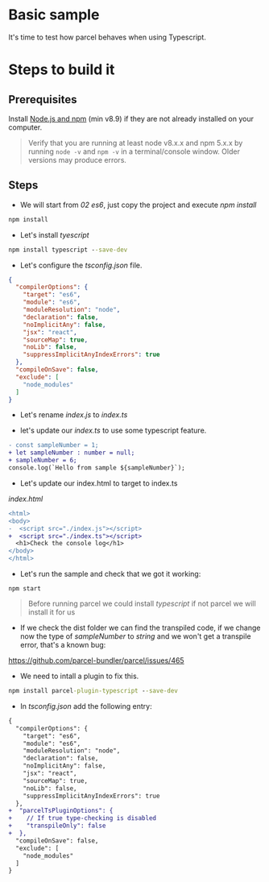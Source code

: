 # Basic sample

It's time to test how parcel behaves when using Typescript.

# Steps to build it

## Prerequisites

Install [Node.js and npm](https://nodejs.org/en/) (min v8.9) if they are not already installed on your computer.

> Verify that you are running at least node v8.x.x and npm 5.x.x by running `node -v` and `npm -v` in a terminal/console window. Older versions may produce errors.

## Steps

- We will start from _02 es6_, just copy the project and execute _npm install_

```cmd
npm install
```

- Let's install _tyescript_

```cmd
npm install typescript --save-dev
```

- Let's configure the _tsconfig.json_ file.

```json
{
  "compilerOptions": {
    "target": "es6",
    "module": "es6",
    "moduleResolution": "node",
    "declaration": false,
    "noImplicitAny": false,
    "jsx": "react",
    "sourceMap": true,
    "noLib": false,
    "suppressImplicitAnyIndexErrors": true
  },
  "compileOnSave": false,
  "exclude": [
    "node_modules"
  ]
}
```

- Let's rename _index.js_ to _index.ts_

- let's update our _index.ts_ to use some typescript feature.

```diff
- const sampleNumber = 1;
+ let sampleNumber : number = null;
+ sampleNumber = 6;
console.log(`Hello from sample ${sampleNumber}`);
```

- Let's update our index.html to target to index.ts

_index.html_

```diff
<html>
<body>
-  <script src="./index.js"></script>
+  <script src="./index.ts"></script>
  <h1>Check the console log</h1>
</body>
</html>
```

- Let's run the sample and check that we got it working:

```
npm start
```

> Before running parcel we could install _typescript_ if not parcel we will install it for us

- If we check the dist folder we can find the transpiled code, if we change now the type of _sampleNumber_ to _string_
and we won't get a transpile error, that's a known bug:

https://github.com/parcel-bundler/parcel/issues/465

- We need to intall a plugin to fix this.

```cmd
npm install parcel-plugin-typescript --save-dev
```

- In _tsconfig.json_ add the following entry:

```diff
{
  "compilerOptions": {
    "target": "es6",
    "module": "es6",
    "moduleResolution": "node",
    "declaration": false,
    "noImplicitAny": false,
    "jsx": "react",
    "sourceMap": true,
    "noLib": false,
    "suppressImplicitAnyIndexErrors": true
  },
+  "parcelTsPluginOptions": {
+    // If true type-checking is disabled
+    "transpileOnly": false
+  },  
  "compileOnSave": false,
  "exclude": [
    "node_modules"
  ]
}
```